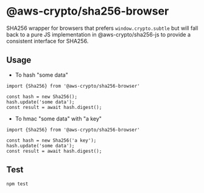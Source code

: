 # @aws-crypto/sha256-browser

SHA256 wrapper for browsers that prefers `window.crypto.subtle` but will
fall back to a pure JS implementation in @aws-crypto/sha256-js
to provide a consistent interface for SHA256.

## Usage

- To hash "some data"
```
import {Sha256} from '@aws-crypto/sha256-browser'

const hash = new Sha256();
hash.update('some data');
const result = await hash.digest();

```

- To hmac "some data" with "a key"
```
import {Sha256} from '@aws-crypto/sha256-browser'

const hash = new Sha256('a key');
hash.update('some data');
const result = await hash.digest();

```

## Test

`npm test`
